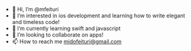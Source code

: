 - 👋 Hi, I’m @mfeituri
- 👀 I’m interested in ios development and learning how to write elegant and timeless code!
- 🌱 I’m currently learning swift and javascript
- 💞️ I’m looking to collaborate on apps!
- 📫 How to reach me midofeituri@gmail.com

<!---
mfeituri/mfeituri is a ✨ special ✨ repository because its `README.md` (this file) appears on your GitHub profile.
You can click the Preview link to take a look at your changes.
--->
